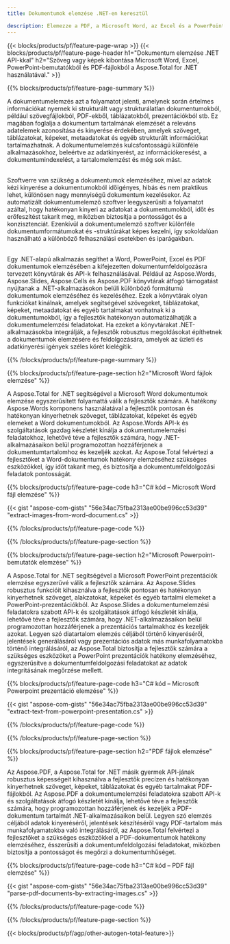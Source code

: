 ```yaml
---
title: Dokumentumok elemzése .NET-en keresztül 

description: Elemezze a PDF, a Microsoft Word, az Excel és a PowerPoint prezentációkat .NET-alkalmazásával. A felsorolt C# kód a szöveg vagy a képek egyszerű kinyeréséhez.
---
```


{{< blocks/products/pf/feature-page-wrap >}}
{{< blocks/products/pf/feature-page-header h1="Dokumentum elemzése .NET API-kkal" h2="Szöveg vagy képek kibontása Microsoft Word, Excel, PowerPoint-bemutatókból és PDF-fájlokból a Aspose.Total for .NET használatával." >}}

{{% blocks/products/pf/feature-page-summary %}}

A dokumentumelemzés azt a folyamatot jelenti, amelynek során értelmes információkat nyernek ki strukturált vagy strukturálatlan dokumentumokból, például szövegfájlokból, PDF-ekből, táblázatokból, prezentációkból stb. Ez magában foglalja a dokumentum tartalmának elemzését a releváns adatelemek azonosítása és kinyerése érdekében, amelyek szöveget, táblázatokat, képeket, metaadatokat és egyéb strukturált információkat tartalmazhatnak. A dokumentumelemzés kulcsfontosságú különféle alkalmazásokhoz, beleértve az adatkinyerést, az információkeresést, a dokumentumindexelést, a tartalomelemzést és még sok mást.<br /><br />

Szoftverre van szükség a dokumentumok elemzéséhez, mivel az adatok kézi kinyerése a dokumentumokból időigényes, hibás és nem praktikus lehet, különösen nagy mennyiségű dokumentum kezelésekor. Az automatizált dokumentumelemző szoftver leegyszerűsíti a folyamatot azáltal, hogy hatékonyan kinyeri az adatokat a dokumentumokból, időt és erőfeszítést takarít meg, miközben biztosítja a pontosságot és a konzisztenciát. Ezenkívül a dokumentumelemző szoftver különféle dokumentumformátumokat és -struktúrákat képes kezelni, így sokoldalúan használható a különböző felhasználási esetekben és iparágakban.<br /><br />

Egy .NET-alapú alkalmazás segíthet a Word, PowerPoint, Excel és PDF dokumentumok elemzésében a kifejezetten dokumentumfeldolgozásra tervezett könyvtárak és API-k felhasználásával. Például az Aspose.Words, Aspose.Slides, Aspose.Cells és Aspose.PDF könyvtárak átfogó támogatást nyújtanak a .NET-alkalmazásokon belüli különböző formátumú dokumentumok elemzéséhez és kezeléséhez. Ezek a könyvtárak olyan funkciókat kínálnak, amelyek segítségével szövegeket, táblázatokat, képeket, metaadatokat és egyéb tartalmakat vonhatnak ki a dokumentumokból, így a fejlesztők hatékonyan automatizálhatják a dokumentumelemzési feladatokat. Ha ezeket a könyvtárakat .NET-alkalmazásokba integrálják, a fejlesztők robusztus megoldásokat építhetnek a dokumentumok elemzésére és feldolgozására, amelyek az üzleti és adatkinyerési igények széles körét kielégítik.

{{% /blocks/products/pf/feature-page-summary  %}}

{{% blocks/products/pf/feature-page-section  h2="Microsoft Word fájlok elemzése" %}}

A Aspose.Total for .NET segítségével a Microsoft Word dokumentumok elemzése egyszerűsített folyamattá válik a fejlesztők számára. A hatékony Aspose.Words komponens használatával a fejlesztők pontosan és hatékonyan kinyerhetnek szöveget, táblázatokat, képeket és egyéb elemeket a Word dokumentumokból. Az Aspose.Words API-k és szolgáltatások gazdag készletét kínálja a dokumentumelemzési feladatokhoz, lehetővé téve a fejlesztők számára, hogy .NET-alkalmazásaikon belül programozottan hozzáférjenek a dokumentumtartalomhoz és kezeljék azokat. Az Aspose.Total felvértezi a fejlesztőket a Word-dokumentumok hatékony elemzéséhez szükséges eszközökkel, így időt takarít meg, és biztosítja a dokumentumfeldolgozási feladatok pontosságát.

{{% blocks/products/pf/feature-page-code h3="C# kód – Microsoft Word fájl elemzése" %}}

{{< gist "aspose-com-gists" "56e34ac75fba2313ae00be996cc53d39" "extract-images-from-word-document.cs" >}}

{{% /blocks/products/pf/feature-page-code  %}}

{{% /blocks/products/pf/feature-page-section %}}

{{% blocks/products/pf/feature-page-section  h2="Microsoft Powerpoint-bemutatók elemzése" %}}

A Aspose.Total for .NET segítségével a Microsoft PowerPoint prezentációk elemzése egyszerűvé válik a fejlesztők számára. Az Aspose.Slides robusztus funkcióit kihasználva a fejlesztők pontosan és hatékonyan kinyerhetnek szöveget, alakzatokat, képeket és egyéb tartalmi elemeket a PowerPoint-prezentációkból. Az Aspose.Slides a dokumentumelemzési feladatokra szabott API-k és szolgáltatások átfogó készletét kínálja, lehetővé téve a fejlesztők számára, hogy .NET-alkalmazásaikon belül programozottan hozzáférjenek a prezentációs tartalmakhoz és kezeljék azokat. Legyen szó diatartalom elemzés céljából történő kinyeréséről, jelentések generálásáról vagy prezentációs adatok más munkafolyamatokba történő integrálásáról, az Aspose.Total biztosítja a fejlesztők számára a szükséges eszközöket a PowerPoint prezentációk hatékony elemzéséhez, egyszerűsítve a dokumentumfeldolgozási feladatokat az adatok integritásának megőrzése mellett.

{{% blocks/products/pf/feature-page-code h3="C# kód – Microsoft Powerpoint prezentáció elemzése" %}}

{{< gist "aspose-com-gists" "56e34ac75fba2313ae00be996cc53d39" "extract-text-from-powerpoint-presentation.cs" >}}

{{% /blocks/products/pf/feature-page-code  %}}

{{% /blocks/products/pf/feature-page-section %}}

{{% blocks/products/pf/feature-page-section  h2="PDF fájlok elemzése" %}}

Az Aspose.PDF, a Aspose.Total for .NET másik gyermek API-jának robusztus képességeit kihasználva a fejlesztők precízen és hatékonyan kinyerhetnek szöveget, képeket, táblázatokat és egyéb tartalmakat PDF-fájlokból. Az Aspose.PDF a dokumentumelemzési feladatokra szabott API-k és szolgáltatások átfogó készletét kínálja, lehetővé téve a fejlesztők számára, hogy programozottan hozzáférjenek és kezeljék a PDF-dokumentum tartalmát .NET-alkalmazásaikon belül. Legyen szó elemzés céljából adatok kinyeréséről, jelentések készítéséről vagy PDF-tartalom más munkafolyamatokba való integrálásáról, az Aspose.Total felvértezi a fejlesztőket a szükséges eszközökkel a PDF-dokumentumok hatékony elemzéséhez, ésszerűsíti a dokumentumfeldolgozási feladatokat, miközben biztosítja a pontosságot és megőrzi a dokumentumhűséget.

{{% blocks/products/pf/feature-page-code h3="C# kód – PDF fájl elemzése" %}}

{{< gist "aspose-com-gists" "56e34ac75fba2313ae00be996cc53d39" "parse-pdf-documents-by-extracting-images.cs" >}}

{{% /blocks/products/pf/feature-page-code  %}}

{{% /blocks/products/pf/feature-page-section %}}

{{< blocks/products/pf/agp/other-autogen-total-feature>}}